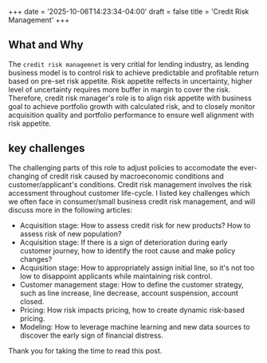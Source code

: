 +++
date = '2025-10-06T14:23:34-04:00'
draft = false
title = 'Credit Risk Management'
+++
<!--more-->
## What and Why

The `credit risk managemnet` is very critial for lending industry, as lending business model is to control risk to achieve predictable and profitable return based on pre-set risk appetite. Risk appetite relfects in uncertainty, higher level of uncertainty requires more buffer in margin to cover the risk. Therefore, credit risk manager's role is to align risk appetite with business goal to achieve portfolio growth with calculated risk, and to closely monitor acquisition quality and portfolio performance to ensure well alignment with risk appetite.<!--more-->

## key challenges

The challenging parts of this role to adjust policies to accomodate the ever-changing of credit risk caused by macroeconomic conditions and customer/applicant's conditions. Credit risk management involves the risk accessment throughout customer life-cycle. I listed key challenges which we often face in consumer/small business credit risk management, and will discuss more in the following articles:

- Acquisition stage: How to assess credit risk for new products? How to assess risk of new population?
- Acquisition stage: If there is a sign of deterioration during early customer journey, how to identify the root cause and make policy changes?
- Acquisition stage: How to appropriately assign initial line, so it's not too low to disappoint applicants while maintaining risk control.
- Customer management stage: How to define the customer strategy, such as line increase, line decrease, account suspension, account closed.
- Pricing: How risk impacts pricing, how to create dynamic risk-based pricing. 
- Modeling: How to leverage machine learning and new data sources to discover the early sign of financial distress. 

Thank you for taking the time to read this post.


